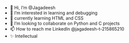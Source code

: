 - 👋 Hi, I’m @Jagadeesh
- 👀 I’m interested in learning and debugging
- 🌱 currently learning HTML and CSS
- 💞️ I’m looking to collaborate on Python and C projects
- 📫 How to reach me LinkedIn @jagadeesh-t-215865210
- ✨ Intellectual

<!---
Jagadeesh-tamizh/Jagadeesh-tamizh is a ✨ special ✨ repository because its `README.md` (this file) appears on your GitHub profile.
You can click the Preview link to take a look at your changes.
--->
